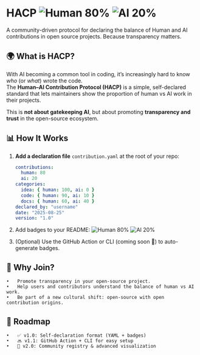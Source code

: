 # HACP ![Human 80%](https://img.shields.io/badge/Human-40%25-brightgreen) ![AI 20%](https://img.shields.io/badge/AI-60%25-blue)

A community-driven protocol for declaring the balance of Human and AI contributions in open source projects. Because transparency matters.  


## 🌍 What is HACP?
With AI becoming a common tool in coding, it’s increasingly hard to know *who* (or *what*) wrote the code.  
The **Human–AI Contribution Protocol (HACP)** is a simple, self-declared standard that lets maintainers show the proportion of human vs AI work in their projects.  

This is **not about gatekeeping AI**, but about promoting **transparency and trust** in the open-source ecosystem.


## 📊 How It Works

1. **Add a declaration file** `contribution.yaml` at the root of your repo:
   ```yaml
   contributions:
     human: 80
     ai: 20
   categories:
     idea: { human: 100, ai: 0 }
     code: { human: 90, ai: 10 }
     docs: { human: 60, ai: 40 }
   declared_by: "username"
   date: "2025-08-25"
   version: "1.0"

2.	Add badges to your README:
![Human 80%](https://img.shields.io/badge/Human-80%25-brightgreen)
![AI 20%](https://img.shields.io/badge/AI-20%25-blue)

3.	(Optional) Use the GitHub Action or CLI (coming soon 🚀) to auto-generate badges.


## 🎯 Why Join?
	•	Promote transparency in your open-source project.
	•	Help users and contributors understand the balance of human vs AI work.
	•	Be part of a new cultural shift: open-source with open contribution origins.

## 🧩 Roadmap
	•	✅ v1.0: Self-declaration format (YAML + badges)
	•	🔜 v1.1: GitHub Action + CLI for easy setup
	•	🚀 v2.0: Community registry & advanced visualization
